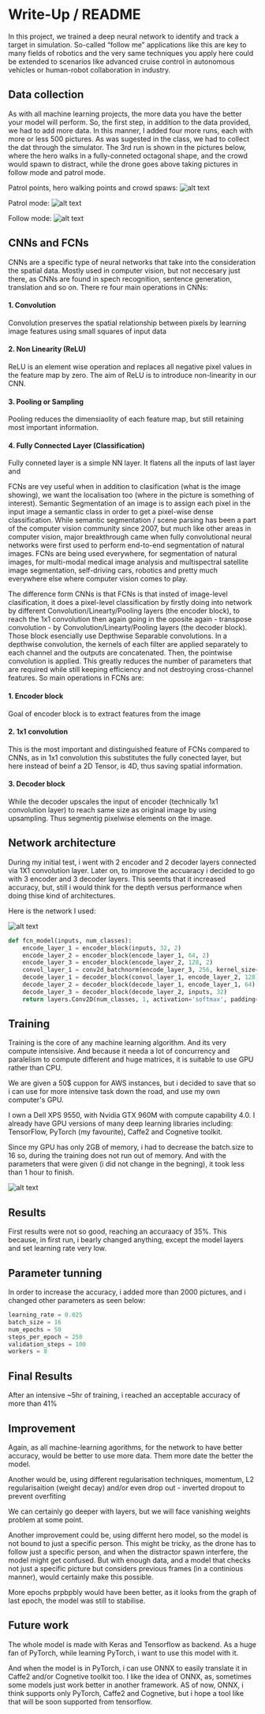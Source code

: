 # Write-Up / README

In this project, we trained a deep neural network to identify and track a target in simulation. So-called “follow me” applications like this are key to many fields of robotics and the very same techniques you apply here could be extended to scenarios like advanced cruise control in autonomous vehicles or human-robot collaboration in industry.


[image_1]: ./docs/misc/screen_1.png
[image_2]: ./docs/misc/screen_2.png
[image_3]: ./docs/misc/screen_3.png
[image_4]: ./docs/misc/screen_4.png
[image_5]: ./docs/misc/screen_5.png
[image_6]: ./docs/misc/drawing.png
[image_7]: ./docs/misc/train.png



## Data collection
As with all machine learning projects, the more data you have the better your model will perform. So, the first step, in addition to the data provided, we had to add more data. In this manner, I added four more runs, each with more or less 500 pictures. As was sugested in the class, we had to collect the dat through the simulator. The 3rd run is shown in the pictures below, where the hero walks in a fully-conneted octagonal shape, and the crowd would spawn to distract, while the drone goes above taking pictures in follow mode and patrol mode.

Patrol points, hero walking points and crowd spaws:
![alt text][image_1]

Patrol mode: 
![alt text][image_5]

Follow mode:
![alt text][image_4]


## CNNs and FCNs

CNNs are a specific type of neural networks that take into the consideration the spatial data. Mostly used in computer vision, but not neccesary just there, as CNNs are found in spech recognition, sentence generation, translation and so on. There re four main operations in CNNs:

#### 1. Convolution
Convolution preserves the spatial relationship between pixels by learning image features using small squares of input data

#### 2. Non Linearity (ReLU)
ReLU is an element wise operation and replaces all negative pixel values in the feature map by zero. The aim of ReLU is to introduce non-linearity in our CNN.
#### 3. Pooling or Sampling
Pooling reduces the dimensiaolity of each feature map, but still retaining most important information.
#### 4. Fully Connected Layer (Classification)
Fully conneted layer is a simple NN layer. It flatens all the inputs of last layer and


FCNs are vey useful when in addition to clasification (what is the image showing), we want the localisation too (where in the picture is something of interest). Semantic Segmentation of an image is to assign each pixel in the input image a semantic class in order to get a pixel-wise dense classification. While semantic segmentation / scene parsing has been a part of the computer vision community since 2007, but much like other areas in computer vision, major breakthrough came when fully convolutional neural networks were first used to perform end-to-end segmentation of natural images. FCNs are being used everywhere, for segmentation of natural images, for multi-modal medical image analysis and multispectral satellite image segmentation, self-driving cars, robotics and pretty much everywhere else where computer vision comes to play.

The difference form CNNs is that FCNs is that insted of image-level clasification, it does a pixel-level classification by firstly doing into network by different Convolution/Linearty/Pooling layers (the encoder block), to reach the 1x1 convolution then again going in the oposite again - transpose convolution - by  Convolution/Linearty/Pooling layers (the decoder block). Those block esencially use Depthwise Separable convolutions. In a depthwise convolution, the kernels of each filter are applied separately to each channel and the outputs are concatenated. Then, the pointwise convolution is applied. This greatly reduces the number of parameters that are required while still keeping efficiency and not destroying cross-channel features. So main operations in FCNs are:

#### 1. Encoder block
Goal of encoder block is to extract features from the image
#### 2. 1x1 convolution
This is the most important and distinguished feature of FCNs compared to CNNs, as in 1x1 convolution this substitutes the fully conected layer, but here instead of beinf a 2D Tensor, is 4D, thus saving spatial information.
#### 3. Decoder block
While the decoder upscales the input of encoder (technically 1x1 convolution layer) to reach same size as original image by using upsampling. Thus segmentig pixelwise elements on the image.


## Network architecture

During my initial test, i went with 2 encoder and 2 decoder layers connected via 1X1 convolution layer. Later on, to improve the accuaracy i decided to go with 3 encoder and 3 decoder layers. This seemts that it increased accuracy, but, still i would think for the depth versus performance when doing thise kind of architectures.

Here is the network I used:

![alt text][image_6]
```python
def fcn_model(inputs, num_classes):
    encode_layer_1 = encoder_block(inputs, 32, 2)
    encode_layer_2 = encoder_block(encode_layer_1, 64, 2)
    encode_layer_3 = encoder_block(encode_layer_2, 128, 2)
    convol_layer_1 = conv2d_batchnorm(encode_layer_3, 256, kernel_size=1, strides=1)
    decode_layer_1 = decoder_block(convol_layer_1, encode_layer_2, 128)
    decode_layer_2 = decoder_block(decode_layer_1, encode_layer_1, 64)
    decode_layer_3 = decoder_block(decode_layer_2, inputs, 32)
    return layers.Conv2D(num_classes, 1, activation='softmax', padding='same')(decode_layer_3)
```

## Training

Training is the core of any machine learning algorithm. And its very compute intensisive. And because it needa a lot of concurrency and paralelism to compute different and huge matrices, it is suitable to use GPU rather than CPU. 

We are given a 50$ cuppon for AWS instances, but i decided to save that so i can use for more intensive task down the road, and use my own computer's GPU.

I own a Dell XPS 9550, with Nvidia GTX 960M with compute capability 4.0. I already have GPU versions of many deep learning libraries including: TensorFlow, PyTorch (my favourite), Caffe2 and Cognetive toolkit.

Since my GPU has only 2GB of memory, i had to decrease the batch.size to 16 so, during the training does not run out of memory. And with the parameters that were given (i did not change in the begning), it took less than 1 hour to finish.

![alt text][image_7]

## Results

First results were not so good, reaching an accuraacy of 35%. This because, in first run, i bearly changed anything, except the model layers and set learning rate very low.

## Parameter tunning

In order to increase the accuracy, i added more than 2000 pictures, and i changed other parameters as seen below:
```python
learning_rate = 0.025
batch_size = 16
num_epochs = 50
steps_per_epoch = 250
validation_steps = 100
workers = 8
```
## Final Results

After an intensive ~5hr of training, i reached an acceptable accuracy of more than 41%

## Improvement

Again, as all machine-learning agorithms, for the network to have better accuracy, would be better to use more data. Them more date the better the model.

Another would be, using different regularisation techniques, momentum, L2 regularisaition (weight decay) and/or even drop out - inverted dropout to prevent overfiting 

We can certainly go deeper with layers, but we will face vanishing weights problem at some point.

Another improvement could be, using differnt hero model, so the model is not bound to just a specific person. This might be tricky, as the drone has to follow just a specific person, and when the distractor spawn interfere, the model might get confused. But with enough data, and a model that checks not just a specific picture but considers previous frames (in a continious manner), would certainly make this possible.

More epochs prpbpbly would have been better, as it looks from the graph of last epoch, the model was still to stabilise.

## Future work

The whole model is made with Keras and Tensorflow as backend. As a huge fan of PyTorch, while learning PyTorch, i want to use this model with it.

And when the model is in PyTorch, i can use ONNX to easily translate it in Caffe2 and/or Cognetive toolkit too.
I like the idea of ONNX, as, sometimes some models just work better in another framework. AS of now, ONNX, i think supports only PyTorch, Caffe2 and Cognetive, but i hope a tool like that will be soon supported from tensorflow.
